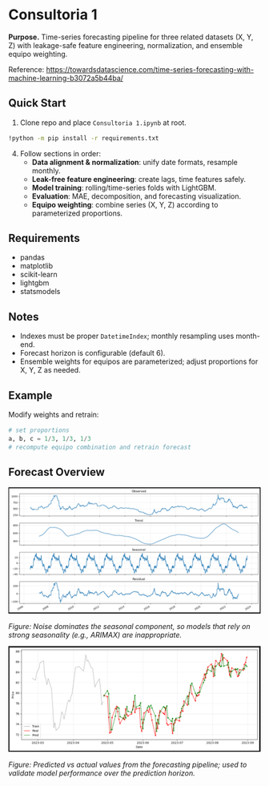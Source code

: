 # Consultoria 1

**Purpose.** Time-series forecasting pipeline for three related datasets (X, Y, Z) with leakage-safe feature engineering, normalization, and ensemble equipo weighting.

Reference: https://towardsdatascience.com/time-series-forecasting-with-machine-learning-b3072a5b44ba/

## Quick Start

1. Clone repo and place `Consultoria 1.ipynb` at root.

```bash
!python -m pip install -r requirements.txt
```

4. Follow sections in order:
   - **Data alignment & normalization**: unify date formats, resample monthly.
   - **Leak-free feature engineering**: create lags, time features safely.
   - **Model training**: rolling/time-series folds with LightGBM.
   - **Evaluation**: MAE, decomposition, and forecasting visualization.
   - **Equipo weighting**: combine series (X, Y, Z) according to parameterized proportions.

## Requirements

- pandas
- matplotlib
- scikit-learn
- lightgbm
- statsmodels

## Notes

- Indexes must be proper `DatetimeIndex`; monthly resampling uses month-end.
- Forecast horizon is configurable (default 6).
- Ensemble weights for equipos are parameterized; adjust proportions for X, Y, Z as needed.

## Example

Modify weights and retrain:
```python
# set proportions
a, b, c = 1/3, 1/3, 1/3
# recompute equipo combination and retrain forecast
```


## Forecast Overview


![Seasonal decomposition](Datos/seasonal.PNG)

*Figure: Noise dominates the seasonal component, so models that rely on strong seasonality (e.g., ARIMAX) are inappropriate.*

![Forecasting results](Datos/forecasting.PNG)

*Figure: Predicted vs actual values from the forecasting pipeline; used to validate model performance over the prediction horizon.*

